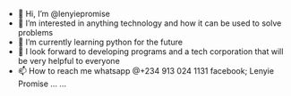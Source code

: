 - 👋 Hi, I’m @lenyiepromise
- 👀 I’m interested in anything technology and how it can be used to solve problems
- 🌱 I’m currently learning python for the future
- 💞️ I look forward to developing programs and a tech corporation that will be very helpful to everyone
- 📫 How to reach me 
whatsapp @+234 913 024 1131
facebook; Lenyie Promise
...
...

<!---
lenyiepromise/lenyiepromise is a ✨ special ✨ repository because its `README.md` (this file) appears on your GitHub profile.
You can click the Preview link to take a look at your changes.
--->
